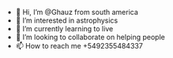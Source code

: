 - 👋 Hi, I’m @Ghauz from south america
- 👀 I’m interested in astrophysics
- 🌱 I’m currently learning to live
- 💞️ I’m looking to collaborate on helping people
- 📫 How to reach me +5492355484337

<!---
Ghauz/Ghauz is a ✨ special ✨ repository because its `README.md` (this file) appears on your GitHub profile.
You can click the Preview link to take a look at your changes.
--->
